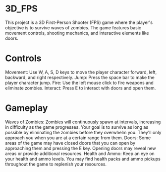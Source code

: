 # 3D_FPS

This project is a 3D First-Person Shooter (FPS) game where the player's objective is to survive waves of zombies. The game features basic movement controls, shooting mechanics, and interactive elements like doors.

# Controls
Movement: Use W, A, S, D keys to move the player character forward, left, backward, and right respectively. 
Jump: Press the space bar to make the player character jump. 
Fire: Use the left mouse click to fire weapons and eliminate zombies. 
Interact: Press E to interact with doors and open them.

# Gameplay 
Waves of Zombies: Zombies will continuously spawn at intervals, increasing in difficulty as the game progresses. Your goal is to survive as long as possible by eliminating the zombies before they overwhelm you. They'll only approach you when you are at a certain range from them. 
Doors: Some areas of the game may have closed doors that you can open by approaching them and pressing the E key. Opening doors may reveal new areas or provide additional resources. Health and 
Ammo: Keep an eye on your health and ammo levels. You may find health packs and ammo pickups throughout the game to replenish your resources.
